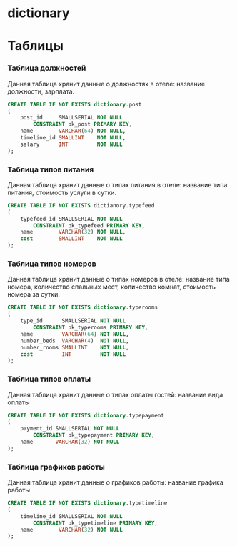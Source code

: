 # dictionary



# Таблицы
### Таблица должностей
Данная таблица хранит данные о должностях в отеле: название должности, зарплата.
```sql
CREATE TABLE IF NOT EXISTS dictionary.post
(
    post_id     SMALLSERIAL NOT NULL
        CONSTRAINT pk_post PRIMARY KEY,
    name        VARCHAR(64) NOT NULL,
    timeline_id SMALLINT    NOT NULL,
    salary      INT         NOT NULL
);
```

### Таблица типов питания
Данная таблица хранит данные о типах питания в отеле: название типа питания, стоимость услуги в сутки.
```sql
CREATE TABLE IF NOT EXISTS dictianory.typefeed
(
    typefeed_id SMALLSERIAL NOT NULL
        CONSTRAINT pk_typefeed PRIMARY KEY,
    name        VARCHAR(32) NOT NULL,
    cost        SMALLINT    NOT NULL
);
```

### Таблица типов номеров
Данная таблица хранит данные о типах номеров в отеле: название типа номера, количество спальных мест, количество комнат, стоимость номера за сутки.
```sql
CREATE TABLE IF NOT EXISTS dictionary.typerooms
(
    type_id      SMALLSERIAL NOT NULL
        CONSTRAINT pk_typerooms PRIMARY KEY,
    name         VARCHAR(64) NOT NULL,
    number_beds  VARCHAR(4)  NOT NULL,
    number_rooms SMALLINT    NOT NULL,
    cost         INT         NOT NULL
);
```

### Таблица типов оплаты
Данная таблица хранит данные о типах оплаты гостей: название вида оплаты
```sql
CREATE TABLE IF NOT EXISTS dictionary.typepayment
(
    payment_id SMALLSERIAL NOT NULL
        CONSTRAINT pk_typepayment PRIMARY KEY,
    name       VARCHAR(32) NOT NULL
);
```

### Таблица графиков работы
Данная таблица хранит данные о графиков работы: название графика работы
```sql
CREATE TABLE IF NOT EXISTS dictionary.typetimeline
(
    timeline_id SMALLSERIAL NOT NULL
        CONSTRAINT pk_typetimeline PRIMARY KEY,
    name        VARCHAR(32) NOT NULL
);
```